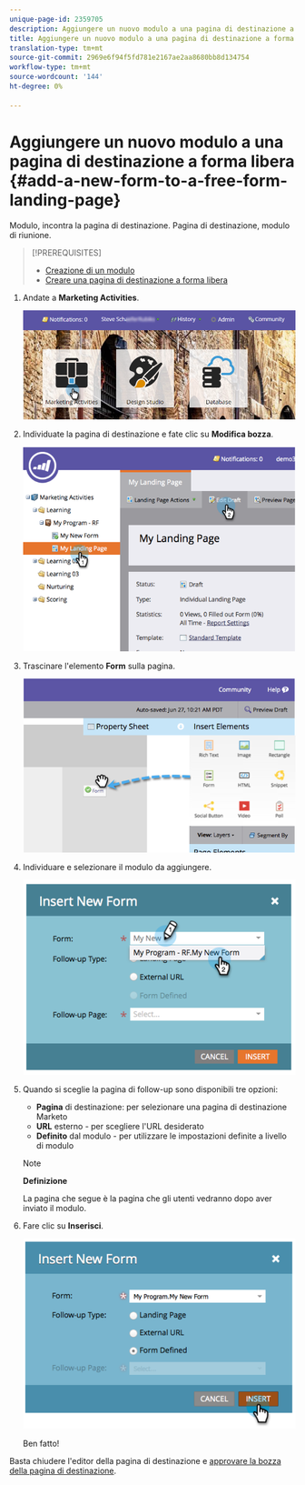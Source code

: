 ```yaml
---
unique-page-id: 2359705
description: Aggiungere un nuovo modulo a una pagina di destinazione a forma libera - Marketo Docs - Documentazione prodotto
title: Aggiungere un nuovo modulo a una pagina di destinazione a forma libera
translation-type: tm+mt
source-git-commit: 2969e6f94f5fd781e2167ae2aa8680bb8d134754
workflow-type: tm+mt
source-wordcount: '144'
ht-degree: 0%

---
```



# Aggiungere un nuovo modulo a una pagina di destinazione a forma libera {#add-a-new-form-to-a-free-form-landing-page}

Modulo, incontra la pagina di destinazione. Pagina di destinazione, modulo di riunione.

>[!PREREQUISITES]
>
>* [Creazione di un modulo](/help/marketo/product-docs/demand-generation/forms/creating-a-form/create-a-form.md)
>* [Creare una pagina di destinazione a forma libera](/help/marketo/product-docs/demand-generation/landing-pages/free-form-landing-pages/create-a-free-form-landing-page.md)


1. Andate a **Marketing Activities**.

   ![](assets/login-marketing-activities-1.png)

1. Individuate la pagina di destinazione e fate clic su **Modifica bozza**.

   ![](assets/image2014-9-16-14-3a44-3a15.png)

1. Trascinare l&#39;elemento **Form** sulla pagina.

   ![](assets/image2015-5-21-15-3a43-3a30.png)

1. Individuare e selezionare il modulo da aggiungere.

   ![](assets/image2014-9-16-14-3a44-3a30.png)

1. Quando si sceglie la pagina di follow-up sono disponibili tre opzioni:

   * **Pagina**  di destinazione: per selezionare una pagina di destinazione Marketo
   * **URL**  esterno - per scegliere l&#39;URL desiderato
   * **Definito**  dal modulo - per utilizzare le impostazioni definite a livello di modulo

   >[!NOTE]
   >
   >**Definizione**
   >
   >La pagina che segue è la pagina che gli utenti vedranno dopo aver inviato il modulo.

1. Fare clic su **Inserisci**.

   ![](assets/image2014-9-16-14-3a44-3a38.png)

   Ben fatto!

Basta chiudere l&#39;editor della pagina di destinazione e [approvare la bozza della pagina di destinazione](/help/marketo/product-docs/demand-generation/landing-pages/understanding-landing-pages/approve-unapprove-or-delete-a-landing-page.md).
